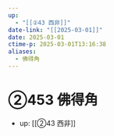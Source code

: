 ```yaml
---
up:
  - "[[②43 西非]]"
date-link: "[[2025-03-01]]"
date: 2025-03-01
ctime-p: 2025-03-01T13:16:38
aliases:
  - 佛得角
---
```


# ②453 佛得角

- up: [[②43 西非]]
